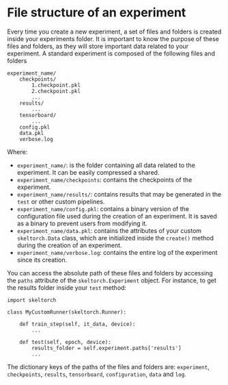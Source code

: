 # File structure of an experiment
Every time you create a new experiment, a set of files and folders is created inside your experiments folder. It is
important to know the purpose of these files and folders, as they will store important data related to your experiment.
A standard experiment is composed of the following files and folders

```
experiment_name/
    checkpoints/
        1.checkpoint.pkl
        2.checkpoint.pkl
        ...
    results/
        ...
    tensorboard/
        ...
    config.pkl
    data.pkl
    verbose.log
```

Where:

- ``experiment_name/``: is the folder containing all data related to the experiment. It can be easily compressed a
shared.
- ``experiment_name/checkpoints``: contains the checkpoints of the experiment.
- ``experiment_name/results/``: contains results that may be generated in the ``test`` or other custom pipelines.
- ``experiment_name/config.pkl``: contains a binary version of the configuration file used during the creation of an
experiment. It is saved as a binary to prevent users from modifying it.
- ``experiment_name/data.pkl``: contains the attributes of your custom ``skeltorch.Data`` class, which are initialized
inside the ``create()`` method during the creation of an experiment.
- ``experiment_name/verbose.log``: contains the entire log of the experiment since its creation.

You can access the absolute path of these files and folders by accessing the ``paths`` attribute of the
``skeltorch.Experiment`` object. For instance, to get the results folder inside your ``test`` method:

```
import skeltorch

class MyCustomRunner(skeltorch.Runner):

    def train_step(self, it_data, device):
        ...

    def test(self, epoch, device):
        results_folder = self.experiment.paths['results']
        ...
```

The dictionary keys of the paths of the files and folders are:  ``experiment``, ``checkpoints``, ``results``,
``tensorboard``, ``configuration``, ``data`` and ``log``.